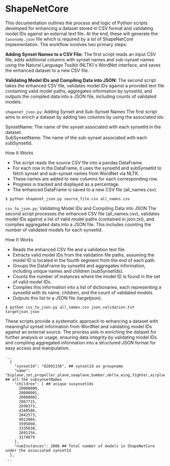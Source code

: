 # ShapeNetCore

This documentation outlines the process and logic of Python scripts developed for enhancing a dataset stored in CSV format and validating model IDs against an external text file. At the end, these will generate the `taxonomy.json` file which is required by a lot of ShapeNetCore implementation. The workflow involves two primary steps:

**Adding Synset Names to a CSV File:** The first script reads an input CSV file, adds additional columns with synset names and sub-synset names using the Natural Language Toolkit (NLTK)'s WordNet interface, and saves the enhanced dataset to a new CSV file.

**Validating Model IDs and Compiling Data into JSON:** The second script takes the enhanced CSV file, validates model IDs against a provided text file containing valid model paths, aggregates information by synsetId, and outputs the compiled data into a JSON file, including counts of validated models.

`shapenet_json.py`: Adding Synset and Sub-Synset Names
The first script aims to enrich a dataset by adding two columns by using the associated ids:

SynsetName: The name of the synset associated with each synsetId in the dataset.  
SubSynsetName: The name of the sub-synset associated with each subSynsetId.  

How It Works
- The script reads the source CSV file into a pandas DataFrame.
- For each row in the DataFrame, it uses the synsetId and subSynsetId to fetch synset and sub-synset names from WordNet via NLTK.
- These names are added to new columns for each corresponding row.
- Progress is tracked and displayed as a percentage.
- The enhanced DataFrame is saved to a new CSV file (all_names.csv).
  
```shell
$ python shapenet_json.py source_file.csv all_names.csv
```
`csv_to_json.py`: Validating Model IDs and Compiling Data into JSON
The second script processes the enhanced CSV file (all_names.csv), validates model IDs against a list of valid model paths (contained in json.txt), and compiles aggregated data into a JSON file. This includes counting the number of validated models for each synsetId.

How It Works
- Reads the enhanced CSV file and a validation text file.
- Extracts valid model IDs from the validation file paths, assuming the model ID is located in the fourth segment from the end of each path.
- Groups the DataFrame by synsetId and aggregates information, including unique names and children (subSynsetIds).
- Counts the number of instances where the model ID is found in the set of valid model IDs.
- Compiles this information into a list of dictionaries, each representing a synsetId with its name, children, and the count of validated models.
- Outputs this list to a JSON file (targetjson).

```shell
$ python csv_to_json.py all_names.csv json_validation.txt targetjson.json
```
These scripts provide a systematic approach to enhancing a dataset with meaningful synset information from WordNet and validating model IDs against an external source. The process aids in enriching the dataset for further analysis or usage, ensuring data integrity by validating model IDs and compiling aggregated information into a structured JSON format for easy access and manipulation.
```
...
  {
    "synsetId": "02691156", ## synsetId as groupname
    "name": "biplane,jet,propeller_plane,seaplane,bomber,delta_wing,fighter,airplane,airliner", ## all the subsynsetNames
    "children": [ ## unique susynsetIds
      20000000,
      20000001,
      20000002,
      2867715,
      2690373,
      4160586,
      2842573,
      4012084,
      3595860,
      3335030,
      2691156,
      3174079
    ],
    "numInstances": 2006 ## Total number of models in ShapeNetCore under the associated synsetId
  },
...
```
